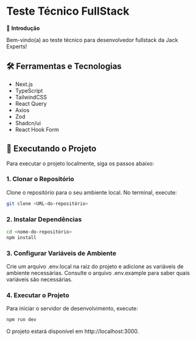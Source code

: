 # Teste Técnico FullStack

👋 **Introdução**

Bem-vindo(a) ao teste técnico para desenvolvedor fullstack da Jack Experts!

## 🛠️ Ferramentas e Tecnologias

- Next.js
- TypeScript
- TailwindCSS
- React Query
- Axios
- Zod
- Shadcn/ui
- React Hook Form

## 🚀 Executando o Projeto

Para executar o projeto localmente, siga os passos abaixo:

### 1. Clonar o Repositório

Clone o repositório para o seu ambiente local. No terminal, execute:

```bash
git clone <URL-do-repositório>
```

### 2. Instalar Dependências

```bash
cd <nome-do-repositório>
npm install
```

### 3. Configurar Variáveis de Ambiente

Crie um arquivo .env.local na raiz do projeto e adicione as variáveis de ambiente necessárias. Consulte o arquivo .env.example para saber quais variáveis são necessárias.

### 4. Executar o Projeto
Para iniciar o servidor de desenvolvimento, execute:

```bash
npm run dev
```

O projeto estará disponível em http://localhost:3000.
